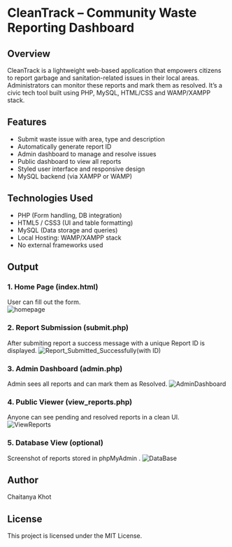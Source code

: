 # CleanTrack – Community Waste Reporting Dashboard

## Overview
CleanTrack is a lightweight web-based application that empowers citizens to report garbage and sanitation-related issues in their local areas.  
Administrators can monitor these reports and mark them as resolved. It’s a civic tech tool built using PHP, MySQL, HTML/CSS and WAMP/XAMPP stack.

## Features
- Submit waste issue with area, type and description
- Automatically generate report ID
- Admin dashboard to manage and resolve issues
- Public dashboard to view all reports
- Styled user interface and responsive design
- MySQL backend (via XAMPP or WAMP)

## Technologies Used
- PHP (Form handling, DB integration)
- HTML5 / CSS3 (UI and table formatting)
- MySQL (Data storage and queries)
- Local Hosting: WAMP/XAMPP stack
- No external frameworks used


## Output

### 1. Home Page (index.html)
User can fill out the form.  
![homepage](https://github.com/user-attachments/assets/911496e2-fb91-4c8e-94f1-dd1742752e10)

### 2. Report Submission (submit.php)
After submiting report a success message with a unique Report ID is displayed.
![Report_Submitted_Successfully(with ID)](https://github.com/user-attachments/assets/8e80d639-a3e0-4abd-bcac-6ab70bdae90f)

### 3. Admin Dashboard (admin.php)
Admin sees all reports and can mark them as Resolved.
![AdminDashboard](https://github.com/user-attachments/assets/68110263-f59a-46b5-b00b-be15064a9976)

### 4. Public Viewer (view_reports.php)
Anyone can see pending and resolved reports in a clean UI.  
![ViewReports](https://github.com/user-attachments/assets/94d1086e-ab53-400d-8989-0b113bfc36e3)

### 5. Database View (optional)
Screenshot of reports stored in phpMyAdmin .
![DataBase](https://github.com/user-attachments/assets/cb27af13-b636-436d-b080-8bafcfe3a2cf)

## Author
Chaitanya Khot

## License
This project is licensed under the MIT License.
